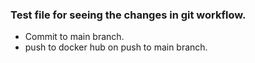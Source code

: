 ### Test file for seeing the changes in git workflow. 
- Commit to main branch.
- push to docker hub on push to main branch.
